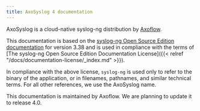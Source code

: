 ```yaml
---
title: AxoSyslog 4 documentation
---
```


AxoSyslog is a cloud-native syslog-ng distribution by [Axoflow](https://axoflow.com).

This documentation is based on the [syslog-ng Open Source Edition documentation](https://github.com/balabit/syslog-ng-ose-guides/commit/2f4a52ee61d1ea9ad27cb4f3168b95408fddfdf2) for version 3.38 and is used in compliance with the terms of [The syslog-ng Open Source Edition Documentation License]({{< relref "/docs/documentation-license/_index.md" >}}).

In compliance with the above license, `syslog-ng` is used only to refer to the binary of the application, or in filenames, pathnames, and similar technical terms. For all other references, we use the AxoSyslog name.

This documentation is maintained by Axoflow. We are planning to update it to release 4.0.
